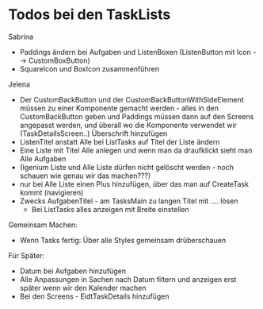 # Todos bei den TaskLists

Sabrina 
- Paddings ändern bei Aufgaben und ListenBoxen (ListenButton mit Icon --> CustomBoxButton)
- SquareIcon und BoxIcon zusammenführen

Jelena
- Der CustomBackButton und der CustomBackButtonWithSideElement müssen zu einer Komponente gemacht werden - alles in den CustomBackButton geben und
Paddings müssen dann auf den Screens angepasst werden, und überall wo die Komponente verwendet wir (TaskDetailsScreen..) Überschrift hinzufügen
- ListenTitel anstatt Alle bei ListTasks auf Titel der Liste ändern 
- Eine Liste mit Titel Alle anlegen und wenn man da draufklickt sieht man Alle Aufgaben
- (Igenium Liste und Alle Liste dürfen nicht gelöscht werden - noch schauen wie genau wir das machen???)
- nur bei Alle Liste einen Plus hinzufügen, über das man auf CreateTask kommt (navigieren)
- Zwecks AufgabenTitel - am TasksMain zu langen Titel mit .... lösen
  - Bei ListTasks alles anzeigen mit Breite einstellen


Gemeinsam Machen:
- Wenn Tasks fertig: Über alle Styles gemeinsam drüberschauen


Für Später:
- Datum bei Aufgaben hinzufügen
- Alle Anpassungen in Sachen nach Datum filtern und anzeigen erst später wenn wir den Kalender machen
- Bei den Screens - EidtTaskDetails hinzufügen